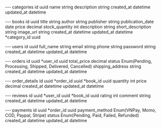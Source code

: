 --- categories
id uuid
name string
description string
created_at datetime
updated_at datetime

--- books
id uuid
title string
author string
publisher string
publication_date date
price decimal
stock_quantity int
description string
short_description string
image_url string
created_at datetime
updated_at datetime
\*category_id uuid

--- users
id uuid
full_name string
email string
phone string
password string
created_at datetime
updated_at datetime

--- orders
id uuid
\*user_id uuid
total_price decimal
status Enum(Pending, Processing, Shipped, Delivered, Cancelled)
shipping_address string
created_at datetime
updated_at datetime

--- order_details
id uuid
*order_id uuid
*book_id uuid
quantity int
price decimal
created_at datetime
updated_at datetime

--- reviews
id uuid
*user_id uuid
*book_id uuid
rating int
comment string
created_at datetime
updated_at datetime

--- payments
id uuid
\*order_id uuid
payment_method Enum(VNPay, Momo, COD, Paypal, Stripe)
status Enum(Pending, Paid, Failed, Refunded)
created_at datetime
updated_at datetime
